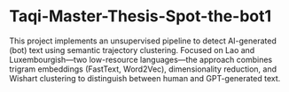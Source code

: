 # Taqi-Master-Thesis-Spot-the-bot1
This project implements an unsupervised pipeline to detect AI-generated (bot) text using semantic trajectory clustering. Focused on Lao and Luxembourgish—two low-resource languages—the approach combines trigram embeddings (FastText, Word2Vec), dimensionality reduction, and Wishart clustering to distinguish between human and GPT-generated text.
